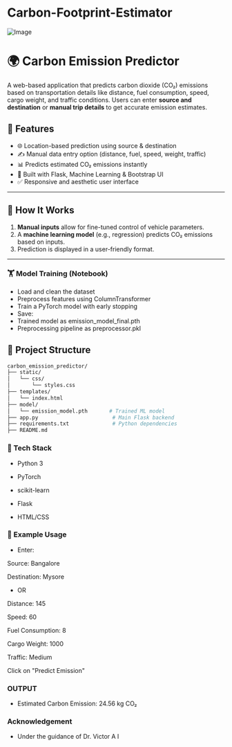 # Carbon-Footprint-Estimator

![Image](https://github.com/user-attachments/assets/7007d99e-a726-44f4-94ca-9ed480ae521b)

# 🌍 Carbon Emission Predictor

A web-based application that predicts carbon dioxide (CO₂) emissions based on transportation details like distance, fuel consumption, speed, cargo weight, and traffic conditions. Users can enter **source and destination** or **manual trip details** to get accurate emission estimates.


## 🚀 Features

- 🌐 Location-based prediction using source & destination
- ✍️ Manual data entry option (distance, fuel, speed, weight, traffic)
- 📊 Predicts estimated CO₂ emissions instantly
- 🧠 Built with Flask, Machine Learning & Bootstrap UI
- ✅ Responsive and aesthetic user interface

---

## 🧠 How It Works

1. **Manual inputs** allow for fine-tuned control of vehicle parameters.
2. A **machine learning model** (e.g., regression) predicts CO₂ emissions based on inputs.
3. Prediction is displayed in a user-friendly format.

---

### 🏋️ Model Training (Notebook)
- Load and clean the dataset
- Preprocess features using ColumnTransformer
- Train a PyTorch model with early stopping
- Save:
- Trained model as emission_model_final.pth
- Preprocessing pipeline as preprocessor.pkl

## 📁 Project Structure

```bash
carbon_emission_predictor/
├── static/
│   └── css/
│       └── styles.css
├── templates/
│   └── index.html
├── model/
│   └── emission_model.pth       # Trained ML model
├── app.py                        # Main Flask backend
├── requirements.txt              # Python dependencies
├── README.md

```


### 🔧 Tech Stack
- Python 3
 
- PyTorch

- scikit-learn

- Flask

- HTML/CSS

### 🧪 Example Usage
- Enter:

Source: Bangalore

Destination: Mysore

- OR

Distance: 145

Speed: 60

Fuel Consumption: 8

Cargo Weight: 1000

Traffic: Medium

Click on "Predict Emission"

### OUTPUT

- Estimated Carbon Emission: 24.56 kg CO₂

### Acknowledgement
- Under the guidance of Dr. Victor A I

